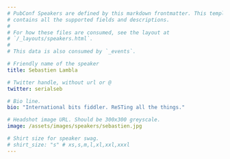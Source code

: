 ```yaml
---
# PubConf Speakers are defined by this markdown frontmatter. This template
# contains all the supported fields and descriptions.
#
# For how these files are consumed, see the layout at
# `/_layouts/speakers.html`.
#
# This data is also consumed by `_events`.

# Friendly name of the speaker
title: Sebastien Lambla

# Twitter handle, without url or @
twitter: serialseb

# Bio line.
bio: "International bits fiddler. ReSTing all the things."

# Headshot image URL. Should be 300x300 greyscale.
image: /assets/images/speakers/sebastien.jpg

# Shirt size for speaker swag.
# shirt_size: "s" # xs,s,m,l,xl,xxl,xxxl
---
```

